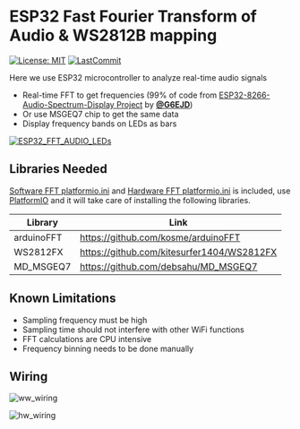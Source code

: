 # ESP32 Fast Fourier Transform of Audio & WS2812B mapping

[![License: MIT](https://img.shields.io/github/license/debsahu/ESP32_FFT_Audio_LEDs.svg)](https://opensource.org/licenses/MIT) [![LastCommit](https://img.shields.io/github/last-commit/debsahu/ESP32_FFT_Audio_LEDs.svg?style=social)](https://github.com/debsahu/ESP32_FFT_Audio_LEDs/commits/master)

Here we use ESP32 microcontroller to analyze real-time audio signals
- Real-time FFT to get frequencies (99% of code from [ESP32-8266-Audio-Spectrum-Display Project](https://github.com/G6EJD/ESP32-8266-Audio-Spectrum-Display) by [**@G6EJD**](https://github.com/G6EJD))
- Or use MSGEQ7 chip to get the same data
- Display frequency bands on LEDs as bars

[![ESP32_FFT_AUDIO_LEDs](https://img.youtube.com/vi/8YaeUYZ_Ex8/0.jpg)](https://www.youtube.com/watch?v=8YaeUYZ_Ex8)

## Libraries Needed

[Software FFT platformio.ini](https://github.com/debsahu/ESP32_FFT_Audio_LEDs/blob/master/microphone_esp8266_fft/platformio.ini) and [Hardware FFT platformio.ini](https://github.com/debsahu/ESP32_FFT_Audio_LEDs/blob/master/microphone_esp8266_msgeq7/platformio.ini) is included, use [PlatformIO](https://platformio.org/platformio-ide) and it will take care of installing the following libraries.

| Library                   | Link                                                       |
|---------------------------|------------------------------------------------------------|
|arduinoFFT                 |https://github.com/kosme/arduinoFFT                         |
|WS2812FX                   |https://github.com/kitesurfer1404/WS2812FX                  |
|MD_MSGEQ7                  |https://github.com/debsahu/MD_MSGEQ7                        |

## Known Limitations

- Sampling frequency must be high
- Sampling time should not interfere with other WiFi functions
- FFT calculations are CPU intensive
- Frequency binning needs to be done manually

## Wiring

![ww_wiring](https://github.com/debsahu/ESP32_FFT_Audio_LEDs/blob/master/docs/software_fft.png)

![hw_wiring](https://github.com/debsahu/ESP32_FFT_Audio_LEDs/blob/master/docs/hardware_fft.png)
